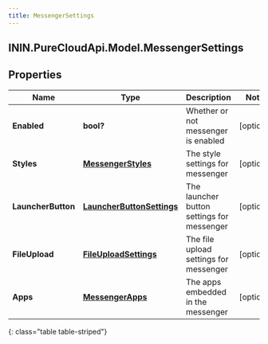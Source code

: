 ```yaml
---
title: MessengerSettings
---
```

## ININ.PureCloudApi.Model.MessengerSettings

## Properties

|Name | Type | Description | Notes|
|------------ | ------------- | ------------- | -------------|
| **Enabled** | **bool?** | Whether or not messenger is enabled | [optional] |
| **Styles** | [**MessengerStyles**](MessengerStyles.html) | The style settings for messenger | [optional] |
| **LauncherButton** | [**LauncherButtonSettings**](LauncherButtonSettings.html) | The launcher button settings for messenger | [optional] |
| **FileUpload** | [**FileUploadSettings**](FileUploadSettings.html) | The file upload settings for messenger | [optional] |
| **Apps** | [**MessengerApps**](MessengerApps.html) | The apps embedded in the messenger | [optional] |
{: class="table table-striped"}


